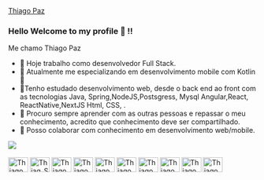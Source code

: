 
<div class="LI-profile-badge"  data-version="v1" data-size="large" data-locale="pt_BR" data-type="vertical" data-theme="dark" data-vanity="thiago-paz-9b8b76167"><a class="LI-simple-link" href='https://br.linkedin.com/in/thiago-paz-9b8b76167?trk=profile-badge'>Thiago Paz</a></div>

### Hello  Welcome to my profile 👋 !!

Me chamo Thiago Paz

- 🔭 Hoje trabalho como desenvolvedor Full Stack.
- 🌱 Atualmente me especializando em desenvolvimento mobile com Kotlin🌱
- 🌱Tenho estudado desenvolvimento web, desde o back end ao front com as tecnologias Java, Spring,NodeJS,Postsgress, Mysql Angular,React, ReactNative,NextJS Html, CSS, .
- 👯 Procuro sempre aprender com as outras pessoas e repassar o meu conhecimento, acredito que conhecimento deve ser compartilhado.
- 🤔 Posso colaborar com conhecimento em desenvolvimento web/mobile. 

<picture>
<source 
  srcset="https://github-readme-stats.vercel.app/api?username=thiagopazjs&show_icons=true&theme=dark"
  media="(prefers-color-scheme: dark)"
/>
<source
  srcset="https://github-readme-stats.vercel.app/api?username=thiagopazjs_icons=true"
  media="(prefers-color-scheme: light), (prefers-color-scheme: no-preference)"
/>
<img src="https://github-readme-stats.vercel.app/api?username=anuraghazra&show_icons=true" />
</picture>
<div style= "display: inline_block"><br>
<img align= "center" alt="Thiago_Java" height="30" width="40"img src="https://cdn.jsdelivr.net/gh/devicons/devicon/icons/java/java-original.svg" />
<img align= "center" alt="Thiag_Spring" height="30" width="40"img src="https://cdn.jsdelivr.net/gh/devicons/devicon/icons/spring/spring-plain-wordmark.svg" />
<img align= "center" alt="Thiago_Types" height="30" width="40"img src="https://cdn.jsdelivr.net/gh/devicons/devicon/icons/typescript/typescript-original.svg" />
<img align= "center" alt="Thiago_Node" height="30" width="40"img src="https://cdn.jsdelivr.net/gh/devicons/devicon/icons/nodejs/nodejs-original.svg" />
<img align= "center" alt="Thiago_Html" height="30" width="40"img src="https://cdn.jsdelivr.net/gh/devicons/devicon/icons/html5/html5-original.svg" />
<img align= "center" alt="Thiago_Angular" height="30" width="40"img src="https://cdn.jsdelivr.net/gh/devicons/devicon/icons/angularjs/angularjs-original.svg" />
<img align= "center" alt="Thiago_React" height="30" width="40"img src="https://cdn.jsdelivr.net/gh/devicons/devicon/icons/react/react-original-wordmark.svg" />
<img align= "center" alt="Thiago_Docker" height="30" width="40"img src="https://cdn.jsdelivr.net/gh/devicons/devicon/icons/docker/docker-original.svg" />
<img align= "center" alt="Thiago_Postgress" height="30" width="40"img src="https://cdn.jsdelivr.net/gh/devicons/devicon/icons/postgresql/postgresql-original-wordmark.svg" />
<img align= "center" alt="Thiago_Kotlin" height="30" width="40"img src="https://cdn.jsdelivr.net/gh/devicons/devicon/icons/kotlin/kotlin-original-wordmark.svg" />

 </div> 
